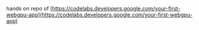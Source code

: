 hands on repo of [https://codelabs.developers.google.com/your-first-webgpu-app](https://codelabs.developers.google.com/your-first-webgpu-app)